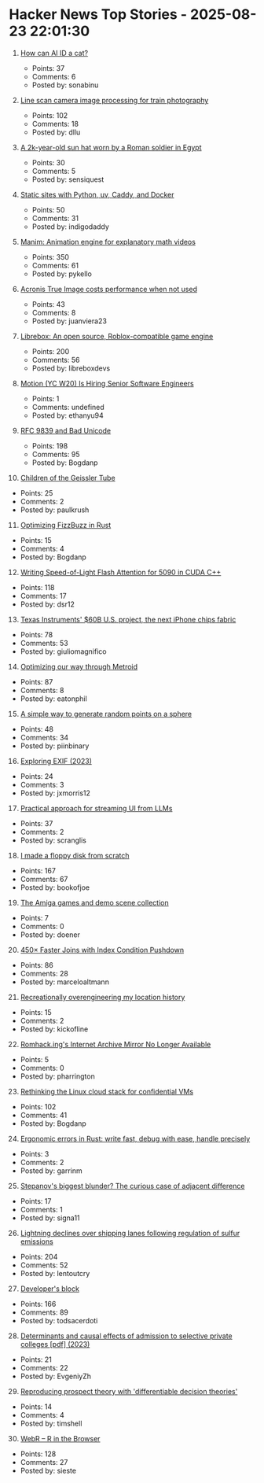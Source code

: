 # Hacker News Top Stories - 2025-08-23 22:01:30

1. [How can AI ID a cat?](https://www.quantamagazine.org/how-can-ai-id-a-cat-an-illustrated-guide-20250430/)
   - Points: 37
   - Comments: 6
   - Posted by: sonabinu

2. [Line scan camera image processing for train photography](https://daniel.lawrence.lu/blog/y2025m09d21/)
   - Points: 102
   - Comments: 18
   - Posted by: dllu

3. [A 2k-year-old sun hat worn by a Roman soldier in Egypt](https://www.smithsonianmag.com/smart-news/a-2000-year-old-sun-hat-worn-by-a-roman-soldier-in-egypt-goes-on-view-after-a-century-in-storage-180987192/)
   - Points: 30
   - Comments: 5
   - Posted by: sensiquest

4. [Static sites with Python, uv, Caddy, and Docker](https://nkantar.com/blog/2025/08/static-python-uv-caddy-docker/)
   - Points: 50
   - Comments: 31
   - Posted by: indigodaddy

5. [Manim: Animation engine for explanatory math videos](https://github.com/3b1b/manim)
   - Points: 350
   - Comments: 61
   - Posted by: pykello

6. [Acronis True Image costs performance when not used](https://randomascii.wordpress.com/2025/05/26/acronis-true-image-costs-performance-when-not-used/)
   - Points: 43
   - Comments: 8
   - Posted by: juanviera23

7. [Librebox: An open source, Roblox-compatible game engine](https://github.com/librebox-devs/librebox-demo)
   - Points: 200
   - Comments: 56
   - Posted by: libreboxdevs

8. [Motion (YC W20) Is Hiring Senior Software Engineers](https://jobs.ashbyhq.com/motion/7355e80d-dab2-4ba1-89cc-a0197e08a83c?utm_source=hn)
   - Points: 1
   - Comments: undefined
   - Posted by: ethanyu94

9. [RFC 9839 and Bad Unicode](https://www.tbray.org/ongoing/When/202x/2025/08/14/RFC9839)
   - Points: 198
   - Comments: 95
   - Posted by: Bogdanp

10. [Children of the Geissler Tube](https://www.hopefulmons.com/p/children-of-the-geissler-tube)
   - Points: 25
   - Comments: 2
   - Posted by: paulkrush

11. [Optimizing FizzBuzz in Rust](https://github.com/nrposner/fizzcrate)
   - Points: 15
   - Comments: 4
   - Posted by: Bogdanp

12. [Writing Speed-of-Light Flash Attention for 5090 in CUDA C++](https://gau-nernst.github.io/fa-5090/)
   - Points: 118
   - Comments: 17
   - Posted by: dsr12

13. [Texas Instruments' $60B U.S. project, the next iPhone chips fabric](https://www.cnbc.com/2025/08/22/apple-will-make-chips-at-texas-instruments-60-billion-us-project.html)
   - Points: 78
   - Comments: 53
   - Posted by: giuliomagnifico

14. [Optimizing our way through Metroid](https://antithesis.com/blog/2025/metroid/)
   - Points: 87
   - Comments: 8
   - Posted by: eatonphil

15. [A simple way to generate random points on a sphere](https://www.johndcook.com/blog/2025/05/06/random-points-on-a-sphere/)
   - Points: 48
   - Comments: 34
   - Posted by: piinbinary

16. [Exploring EXIF (2023)](https://hturan.com/writing/exploring-exif)
   - Points: 24
   - Comments: 3
   - Posted by: jxmorris12

17. [Practical approach for streaming UI from LLMs](https://www.timetler.com/2025/08/19/unlocking-rich-ui-components-in-ai/)
   - Points: 37
   - Comments: 2
   - Posted by: scranglis

18. [I made a floppy disk from scratch](https://kottke.org/25/08/i-made-a-floppy-disk-from-scratch)
   - Points: 167
   - Comments: 67
   - Posted by: bookofjoe

19. [The Amiga games and demo scene collection](https://amiga.vision/)
   - Points: 7
   - Comments: 0
   - Posted by: doener

20. [450× Faster Joins with Index Condition Pushdown](https://readyset.io/blog/optimizing-straddled-joins-in-readyset-from-hash-joins-to-index-condition-pushdown)
   - Points: 86
   - Comments: 28
   - Posted by: marceloaltmann

21. [Recreationally overengineering my location history](https://overengineer.dev/blog/2025/08/19/overengineering-location-history/)
   - Points: 15
   - Comments: 2
   - Posted by: kickofline

22. [Romhack.ing's Internet Archive Mirror No Longer Available](https://romhack.ing/database/news/entry/DW8BKnRHSEqaGDwXTiKjMw)
   - Points: 5
   - Comments: 0
   - Posted by: pharrington

23. [Rethinking the Linux cloud stack for confidential VMs](https://lwn.net/Articles/1030818/)
   - Points: 102
   - Comments: 41
   - Posted by: Bogdanp

24. [Ergonomic errors in Rust: write fast, debug with ease, handle precisely](https://gmcgoldr.github.io/2025/08/21/stackerror.html)
   - Points: 3
   - Comments: 2
   - Posted by: garrinm

25. [Stepanov's biggest blunder? The curious case of adjacent difference](https://mmapped.blog/posts/43-stepanovs-biggest-blunder)
   - Points: 17
   - Comments: 1
   - Posted by: signa11

26. [Lightning declines over shipping lanes following regulation of sulfur emissions](https://theconversation.com/the-world-regulated-sulfur-in-ship-fuels-and-the-lightning-stopped-249445)
   - Points: 204
   - Comments: 52
   - Posted by: lentoutcry

27. [Developer's block](https://underlap.org/developers-block/)
   - Points: 166
   - Comments: 89
   - Posted by: todsacerdoti

28. [Determinants and causal effects of admission to selective private colleges [pdf] (2023)](https://www.nber.org/system/files/working_papers/w31492/w31492.pdf)
   - Points: 21
   - Comments: 22
   - Posted by: EvgeniyZh

29. [Reproducing prospect theory with 'differentiable decision theories'](https://www.science.org/doi/full/10.1126/science.abe2629)
   - Points: 14
   - Comments: 4
   - Posted by: timshell

30. [WebR – R in the Browser](https://docs.r-wasm.org/webr/latest/)
   - Points: 128
   - Comments: 27
   - Posted by: sieste

